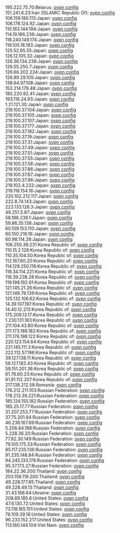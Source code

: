 195.222.75.70:Belarus: [ovpn config](vpn/195_222_75_70.ovpn)  
151.241.6.23:Iran (ISLAMIC Republic Of): [ovpn config](vpn/151_241_6_23.ovpn)  
106.159.180.113:Japan: [ovpn config](vpn/106_159_180_113.ovpn)  
106.178.124.92:Japan: [ovpn config](vpn/106_178_124_92.ovpn)  
110.163.144.194:Japan: [ovpn config](vpn/110_163_144_194.ovpn)  
114.19.166.236:Japan: [ovpn config](vpn/114_19_166_236.ovpn)  
118.240.149.174:Japan: [ovpn config](vpn/118_240_149_174.ovpn)  
119.105.18.183:Japan: [ovpn config](vpn/119_105_18_183.ovpn)  
125.52.65.55:Japan: [ovpn config](vpn/125_52_65_55.ovpn)  
126.12.105.32:Japan: [ovpn config](vpn/126_12_105_32.ovpn)  
126.36.134.238:Japan: [ovpn config](vpn/126_36_134_238.ovpn)  
126.55.250.7:Japan: [ovpn config](vpn/126_55_250_7.ovpn)  
126.66.202.224:Japan: [ovpn config](vpn/126_66_202_224.ovpn)  
126.89.29.105:Japan: [ovpn config](vpn/126_89_29_105.ovpn)  
138.64.97.108:Japan: [ovpn config](vpn/138_64_97_108.ovpn)  
153.214.179.48:Japan: [ovpn config](vpn/153_214_179_48.ovpn)  
180.220.92.41:Japan: [ovpn config](vpn/180_220_92_41.ovpn)  
193.116.24.93:Japan: [ovpn config](vpn/193_116_24_93.ovpn)  
1.21.121.30:Japan: [ovpn config](vpn/1_21_121_30.ovpn)  
219.100.37.104:Japan: [ovpn config](vpn/219_100_37_104.ovpn)  
219.100.37.105:Japan: [ovpn config](vpn/219_100_37_105.ovpn)  
219.100.37.107:Japan: [ovpn config](vpn/219_100_37_107.ovpn)  
219.100.37.177:Japan: [ovpn config](vpn/219_100_37_177.ovpn)  
219.100.37.182:Japan: [ovpn config](vpn/219_100_37_182.ovpn)  
219.100.37.19:Japan: [ovpn config](vpn/219_100_37_19.ovpn)  
219.100.37.31:Japan: [ovpn config](vpn/219_100_37_31.ovpn)  
219.100.37.49:Japan: [ovpn config](vpn/219_100_37_49.ovpn)  
219.100.37.51:Japan: [ovpn config](vpn/219_100_37_51.ovpn)  
219.100.37.55:Japan: [ovpn config](vpn/219_100_37_55.ovpn)  
219.100.37.58:Japan: [ovpn config](vpn/219_100_37_58.ovpn)  
219.100.37.86:Japan: [ovpn config](vpn/219_100_37_86.ovpn)  
219.100.37.87:Japan: [ovpn config](vpn/219_100_37_87.ovpn)  
219.100.37.96:Japan: [ovpn config](vpn/219_100_37_96.ovpn)  
219.102.4.232:Japan: [ovpn config](vpn/219_102_4_232.ovpn)  
219.118.154.18:Japan: [ovpn config](vpn/219_118_154_18.ovpn)  
220.102.212.117:Japan: [ovpn config](vpn/220_102_212_117.ovpn)  
222.8.74.143:Japan: [ovpn config](vpn/222_8_74_143.ovpn)  
223.133.128.3:Japan: [ovpn config](vpn/223_133_128_3.ovpn)  
49.251.5.87:Japan: [ovpn config](vpn/49_251_5_87.ovpn)  
58.188.239.1:Japan: [ovpn config](vpn/58_188_239_1.ovpn)  
59.86.35.138:Japan: [ovpn config](vpn/59_86_35_138.ovpn)  
60.109.153.110:Japan: [ovpn config](vpn/60_109_153_110.ovpn)  
60.150.216.16:Japan: [ovpn config](vpn/60_150_216_16.ovpn)  
60.98.114.28:Japan: [ovpn config](vpn/60_98_114_28.ovpn)  
106.250.39.231:Korea Republic of: [ovpn config](vpn/106_250_39_231.ovpn)  
110.15.2.128:Korea Republic of: [ovpn config](vpn/110_15_2_128.ovpn)  
110.35.104.50:Korea Republic of: [ovpn config](vpn/110_35_104_50.ovpn)  
112.167.60.20:Korea Republic of: [ovpn config](vpn/112_167_60_20.ovpn)  
114.129.250.118:Korea Republic of: [ovpn config](vpn/114_129_250_118.ovpn)  
118.34.114.221:Korea Republic of: [ovpn config](vpn/118_34_114_221.ovpn)  
118.39.238.28:Korea Republic of: [ovpn config](vpn/118_39_238_28.ovpn)  
119.198.192.61:Korea Republic of: [ovpn config](vpn/119_198_192_61.ovpn)  
121.145.21.26:Korea Republic of: [ovpn config](vpn/121_145_21_26.ovpn)  
121.149.78.139:Korea Republic of: [ovpn config](vpn/121_149_78_139.ovpn)  
125.132.106.62:Korea Republic of: [ovpn config](vpn/125_132_106_62.ovpn)  
14.39.107.197:Korea Republic of: [ovpn config](vpn/14_39_107_197.ovpn)  
14.40.12.213:Korea Republic of: [ovpn config](vpn/14_40_12_213.ovpn)  
175.209.13.17:Korea Republic of: [ovpn config](vpn/175_209_13_17.ovpn)  
1.230.131.183:Korea Republic of: [ovpn config](vpn/1_230_131_183.ovpn)  
211.104.43.80:Korea Republic of: [ovpn config](vpn/211_104_43_80.ovpn)  
211.173.186.182:Korea Republic of: [ovpn config](vpn/211_173_186_182.ovpn)  
211.176.198.122:Korea Republic of: [ovpn config](vpn/211_176_198_122.ovpn)  
220.123.154.64:Korea Republic of: [ovpn config](vpn/220_123_154_64.ovpn)  
221.145.111.3:Korea Republic of: [ovpn config](vpn/221_145_111_3.ovpn)  
222.112.57.196:Korea Republic of: [ovpn config](vpn/222_112_57_196.ovpn)  
39.127.138.11:Korea Republic of: [ovpn config](vpn/39_127_138_11.ovpn)  
58.127.183.43:Korea Republic of: [ovpn config](vpn/58_127_183_43.ovpn)  
59.151.201.36:Korea Republic of: [ovpn config](vpn/59_151_201_36.ovpn)  
61.76.60.23:Korea Republic of: [ovpn config](vpn/61_76_60_23.ovpn)  
61.81.112.207:Korea Republic of: [ovpn config](vpn/61_81_112_207.ovpn)  
217.138.212.58:Romania: [ovpn config](vpn/217_138_212_58.ovpn)  
176.212.211.103:Russian Federation: [ovpn config](vpn/176_212_211_103.ovpn)  
178.213.39.221:Russian Federation: [ovpn config](vpn/178_213_39_221.ovpn)  
185.124.155.182:Russian Federation: [ovpn config](vpn/185_124_155_182.ovpn)  
185.25.17.77:Russian Federation: [ovpn config](vpn/185_25_17_77.ovpn)  
31.207.253.77:Russian Federation: [ovpn config](vpn/31_207_253_77.ovpn)  
37.75.201.84:Russian Federation: [ovpn config](vpn/37_75_201_84.ovpn)  
46.236.167.69:Russian Federation: [ovpn config](vpn/46_236_167_69.ovpn)  
5.206.84.188:Russian Federation: [ovpn config](vpn/5_206_84_188.ovpn)  
5.228.36.20:Russian Federation: [ovpn config](vpn/5_228_36_20.ovpn)  
77.82.30.149:Russian Federation: [ovpn config](vpn/77_82_30_149.ovpn)  
79.105.175.33:Russian Federation: [ovpn config](vpn/79_105_175_33.ovpn)  
85.117.235.136:Russian Federation: [ovpn config](vpn/85_117_235_136.ovpn)  
91.235.148.84:Russian Federation: [ovpn config](vpn/91_235_148_84.ovpn)  
94.245.133.178:Russian Federation: [ovpn config](vpn/94_245_133_178.ovpn)  
95.37.173.27:Russian Federation: [ovpn config](vpn/95_37_173_27.ovpn)  
184.22.36.200:Thailand: [ovpn config](vpn/184_22_36_200.ovpn)  
203.156.119.200:Thailand: [ovpn config](vpn/203_156_119_200.ovpn)  
49.228.177.85:Thailand: [ovpn config](vpn/49_228_177_85.ovpn)  
49.228.49.13:Thailand: [ovpn config](vpn/49_228_49_13.ovpn)  
31.43.168.64:Ukraine: [ovpn config](vpn/31_43_168_64.ovpn)  
208.69.185.6:United States: [ovpn config](vpn/208_69_185_6.ovpn)  
47.6.130.72:United States: [ovpn config](vpn/47_6_130_72.ovpn)  
73.118.165.151:United States: [ovpn config](vpn/73_118_165_151.ovpn)  
76.109.39.16:United States: [ovpn config](vpn/76_109_39_16.ovpn)  
96.233.152.217:United States: [ovpn config](vpn/96_233_152_217.ovpn)  
113.160.144.104:Viet Nam: [ovpn config](vpn/113_160_144_104.ovpn)  
